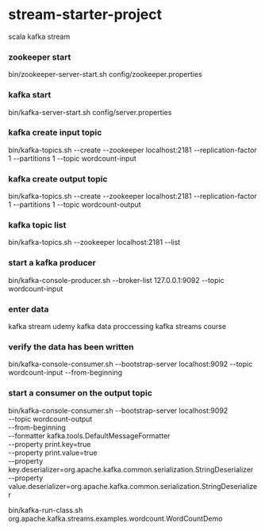 # stream-starter-project
scala kafka stream

### zookeeper start
bin/zookeeper-server-start.sh config/zookeeper.properties

### kafka start
bin/kafka-server-start.sh config/server.properties

### kafka create input topic
bin/kafka-topics.sh --create --zookeeper localhost:2181 --replication-factor 1 --partitions 1 --topic wordcount-input

### kafka create output topic
bin/kafka-topics.sh --create --zookeeper localhost:2181 --replication-factor 1 --partitions 1 --topic wordcount-output

### kafka topic list
bin/kafka-topics.sh --zookeeper localhost:2181 --list

### start a kafka producer
bin/kafka-console-producer.sh --broker-list 127.0.0.1:9092 --topic wordcount-input

### enter data
kafka stream udemy
kafka data proccessing
kafka streams course

### verify the data has been written
bin/kafka-console-consumer.sh --bootstrap-server localhost:9092 --topic wordcount-input --from-beginning

### start a consumer on the output topic
bin/kafka-console-consumer.sh --bootstrap-server localhost:9092 \
    --topic wordcount-output \
    --from-beginning \
	--formatter kafka.tools.DefaultMessageFormatter \
	--property print.key=true \
	--property print.value=true \
	--property key.deserializer=org.apache.kafka.common.serialization.StringDeserializer \
	--property value.deserializer=org.apache.kafka.common.serialization.StringDeserializer


bin/kafka-run-class.sh org.apache.kafka.streams.examples.wordcount.WordCountDemo
